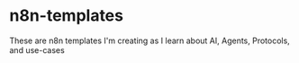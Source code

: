 # n8n-templates
These are n8n templates I'm creating as I learn about AI, Agents, Protocols, and use-cases
